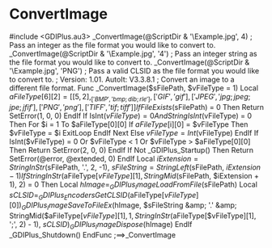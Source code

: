 # ConvertImage
#include &lt;GDIPlus.au3>  _ConvertImage(@ScriptDir &amp; '\Example.jpg', 4) ; Pass an integer as the file format you would like to convert to. _ConvertImage(@ScriptDir &amp; '\Example.jpg', '4') ; Pass an integer string as the file format you would like to convert to. _ConvertImage(@ScriptDir &amp; '\Example.jpg', 'PNG') ; Pass a valid CLSID as the file format you would like to convert to.  ; Version: 1.01. AutoIt: V3.3.8.1 ; Convert an image to a different file format. Func _ConvertImage($sFilePath, $vFileType = 1)     Local $aFileType[6][2] = [[5, 2], _             ['BMP', 'bmp;dib;rle'],['GIF', 'gif'],['JPEG', 'jpg;jpeg;jpe;jfif'],['PNG', 'png'],['TIFF', 'tif;tiff']]     If FileExists($sFilePath) = 0 Then         Return SetError(1, 0, 0)     EndIf     If IsInt($vFileType) = 0 And StringIsInt($vFileType) = 0 Then         For $i = 1 To $aFileType[0][0]             If $aFileType[$i][0] = $vFileType Then                 $vFileType = $i                 ExitLoop             EndIf         Next     Else         $vFileType = Int($vFileType)     EndIf     If IsInt($vFileType) = 0 Or $vFileType &lt; 1 Or $vFileType > $aFileType[0][0] Then         Return SetError(2, 0, 0)     EndIf     If Not _GDIPlus_Startup() Then         Return SetError(@error, @extended, 0)     EndIf     Local $iExtension = StringInStr($sFilePath, '.', 2, -1), $sFileString = StringLeft($sFilePath, $iExtension - 1)     If StringInStr($aFileType[$vFileType][1], StringMid($sFilePath, $iExtension + 1), 2) = 0 Then         Local $hImage = _GDIPlus_ImageLoadFromFile($sFilePath)         Local $sCLSID = _GDIPlus_EncodersGetCLSID($aFileType[$vFileType][0])         _GDIPlus_ImageSaveToFileEx($hImage, $sFileString &amp; '.' &amp; StringMid($aFileType[$vFileType][1], 1, StringInStr($aFileType[$vFileType][1], ';', 2) - 1), $sCLSID)         _GDIPlus_ImageDispose($hImage)     EndIf     _GDIPlus_Shutdown() EndFunc   ;==>_ConvertImage
